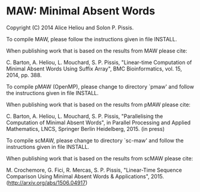 MAW: Minimal Absent Words
===

Copyright (C) 2014 Alice Heliou and Solon P. Pissis.

To compile MAW, please follow the instructions given in file INSTALL.

When publishing work that is based on the results from MAW please cite:

C. Barton, A. Heliou, L. Mouchard, S. P. Pissis, "Linear-time Computation of Minimal Absent Words Using Suffix Array", BMC Bioinformatics, vol. 15, 2014, pp. 388.

To compile pMAW (OpenMP), please change to directory `pmaw' and follow the instructions given in file INSTALL.

When publishing work that is based on the results from pMAW please cite:

C. Barton, A. Heliou, L. Mouchard, S. P. Pissis, "Parallelising the Computation of Minimal Absent Words", in Parallel Processing and Applied Mathematics, LNCS, Springer Berlin Heidelberg, 2015. (in press)

To compile scMAW, please change to directory `sc-maw' and follow the instructions given in file INSTALL.

When publishing work that is based on the results from scMAW please cite:

M. Crochemore, G. Fici, R. Mercas, S. P. Pissis, "Linear-Time Sequence Comparison Using Minimal Absent Words & Applications", 2015. (http://arxiv.org/abs/1506.04917)
